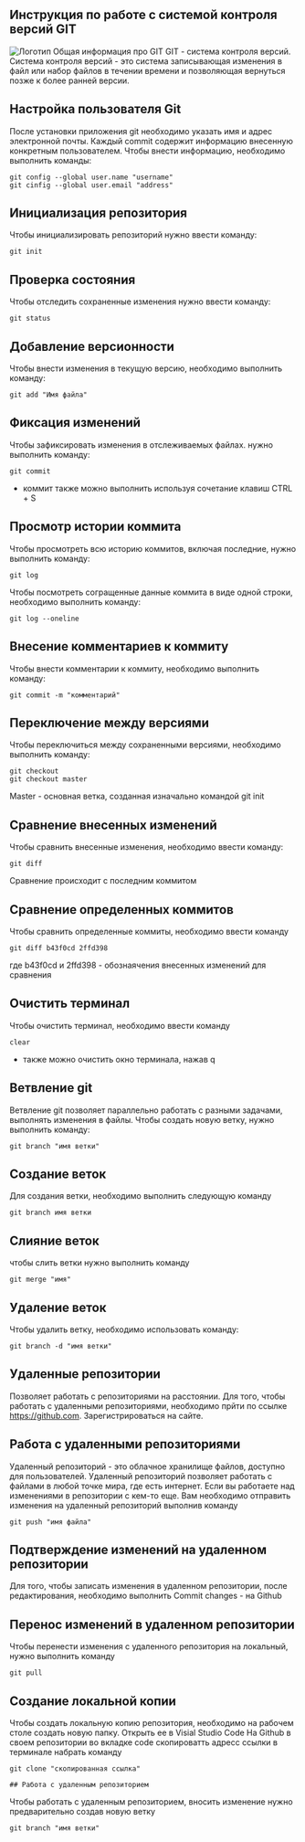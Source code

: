 ## Инструкция по работе с системой контроля версий GIT
![Логотип](img3.jpg)
Общая информация про GIT
GIT - система контроля версий. Система контроля версий - это система записывающая изменения в файл
или набор файлов в течении времени и позволяющая вернуться позже к более ранней версии.
## Настройка пользователя Git
После установки приложения git необходимо указать имя и адрес электронной почты. Каждый commit содержит информацию внесенную конкретным пользователем. Чтобы внести информацию, необходимо выполнить команды:

    git config --global user.name "username"
    git cinfig --global user.email "address"

## Инициализация репозитория
Чтобы инициализировать репозиторий нужно ввести команду:

    git init

## Проверка состояния 
Чтобы отследить сохраненные изменения нужно ввести команду:

    git status

## Добавление версионности
Чтобы внести изменения в  текущую версию, необходимо выполнить команду:

    git add "Имя файла"

## Фиксация изменений
Чтобы зафиксировать изменения в отслеживаемых файлах. нужно выполнить команду:

    git commit 

* коммит также можно выполнить используя сочетание клавиш CTRL + S

## Просмотр истории коммита
Чтобы просмотреть всю историю коммитов, включая последние, нужно выполнить команду:

    git log 

Чтобы посмотреть согращенные данные коммита в виде одной строки, необходимо выполнить команду:

    git log --oneline


## Внесение комментариев к коммиту
Чтобы внести комментарии к коммиту, необходимо выполнить команду:

    git commit -m "комментарий"

## Переключение между версиями 
Чтобы переключиться между сохраненными версиями, необходимо выполнить команду:

    git checkout
    git checkout master 

Master - основная ветка, созданная изначально командой git init

## Сравнение внесенных изменений
Чтобы сравнить внесенные изменения, необходимо ввести команду:

    git diff

Сравнение происходит с последним коммитом

## Сравнение определенных коммитов
Чтобы сравнить определенные коммиты, необходимо ввести команду

    git diff b43f0cd 2ffd398

где b43f0cd и 2ffd398 - обознаячения внесенных изменений для сравнения

## Очистить терминал
Чтобы очистить терминал, необходимо ввести команду

    clear

* также можно очистить окно терминала, нажав q
## Ветвление git 
Ветвление git позволяет параллельно работать с разными задачами, выполнять изменения в файлы. Чтобы создать новую ветку, нужно выполнить команду:

    git branch "имя ветки"

## Создание веток
Для создания ветки, необходимо выполнить следующую команду

    git branch имя ветки 

## Слияние веток
чтобы слить ветки нужно выполнить команду

    git merge "имя"   

## Удаление веток
Чтобы удалить ветку, необходимо использовать команду:

    git branch -d "имя ветки"

## Удаленные репозитории
Позволяет работать с репозиториями на расстоянии. Для того, чтобы работать с удаленными репозиториями,  необходимо прйти по ссылке https://github.com. Зарегистрироваться на сайте.

## Работа с удаленными репозиториями
Удаленный репозиторий - это облачное хранилище файлов, доступно для пользователей. Удаленный репозиторий позволяет работать с файлами в любой точке мира, где есть интернет. Если вы работаете над изменениями в репозитории с кем-то еще. Вам необходимо отправить изменения на удаленный репозиторий выполнив команду
    
    git push "имя файла"
    
## Подтверждение изменений на удаленном репозитории
Для того, чтобы записать изменения в удаленном репозитории, после редактирования, необходимо выполнить Commit changes - на Github

## Перенос изменений в удаленном репозитории
Чтобы перенести изменения с удаленного репозитория на локальный, нужно выполнить команду 

    git pull

## Создание локальной копии
Чтобы создать локальную копию репозитория, необходимо на рабочем столе создать новую папку.
Открыть ее в Visial Studio Code 
На Github в своем репозитории во вкладке code скопироватть адресс ссылки
в терминале набрать команду 

    git clone "скопированная ссылка"
    
    ## Работа с удаленным репозиторием
Чтобы работать с удаленным репозиторием, вносить изменение нужно предварительно создав новую ветку

    git branch "имя ветки"

##     


